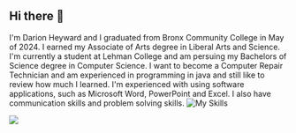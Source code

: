 ## Hi there 👋

   I'm Darion Heyward and I graduated from Bronx Community College in May of 2024.  I earned my Associate of Arts degree in Liberal Arts and Science. 
I'm currently a student at Lehman College and am persuing my Bachelors of Science degree in Computer Science.
I want to become a Computer Repair Technician and am experienced in programming in java and still like to review how much I learned.
I'm experienced with using software applications, such as Microsoft Word, PowerPoint and Excel.
I also have communication skills and problem solving skills.
![My Skills](https://skillicons.dev/icons?i=java)

<a href= "https://www.linkedin.com/in/darion-heyward/"/>
<img src = "https://img.shields.io/badge/%2540-LinkedIn-blue?style=flat-square&label=Follow%20me%20here%3A&color=blue" />


<!--
**darionheyward/darionheyward** is a ✨ _special_ ✨ repository because its `README.md` (this file) appears on your GitHub profile.

Here are some ideas to get you started:

- 🔭 I’m currently working on ...
- 🌱 I’m currently learning ...
- 👯 I’m looking to collaborate on ...
- 🤔 I’m looking for help with ...
- 💬 Ask me about ...
- 📫 How to reach me: ...
- 😄 Pronouns: ...
- ⚡ Fun fact: ...
-->
